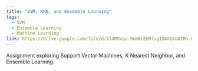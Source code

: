 ```yaml
---
title: "SVM, KNN, and Ensemble Learning"
tags:
  - SVM
  - Ensemble Learning
  - Machine Learning
link: https://drive.google.com/file/d/1l4M9vqu-9nm0LEEMlzg158XIAuDZRh-Q/view?usp=sharing
---
```

Assignment exploring Support Vector Machines, K Nearest Neighbor, and Ensemble Learning.
